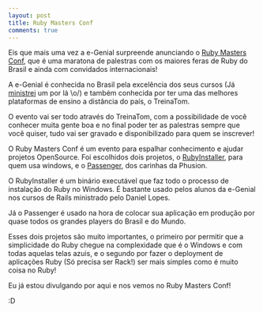 ```yaml
---
layout: post
title: Ruby Masters Conf
comments: true
---
```


Eis que mais uma vez a e-Genial surpreende anunciando o [Ruby Masters Conf](http://rubymastersconf.com), que é uma maratona de palestras com os maiores feras de Ruby do Brasil e ainda com convidados internacionais!

A e-Genial é conhecida no Brasil pela excelência dos seus cursos (Já [ministrei](http://egenial.com.br/nosql) um por lá \o/) e também conhecida por ter uma das melhores plataformas de ensino a distância do país, o TreinaTom.

O evento vai ser todo através do TreinaTom, com a possibilidade de você conhecer muita gente boa e no final poder ter as palestras sempre que você quiser, tudo vai ser gravado e disponibilizado para quem se inscrever!

O Ruby Masters Conf é um evento para espalhar conhecimento e ajudar projetos OpenSource. Foi escolhidos dois projetos, o [RubyInstaller](http://rubyinstaller.org), para quem usa windows, e o [Passenger](http://modrails.com), dos carinhas da Phusion.

O RubyInstaller é um binário executável que faz todo o processo de instalação do Ruby no Windows. É bastante usado pelos alunos da e-Genial nos cursos de Rails ministrado pelo Daniel Lopes.

Já o Passenger é usado na hora de colocar sua aplicação em produção por quase todos os grandes players do Brasil e do Mundo.

Esses dois projetos são muito importantes, o primeiro por permitir que a simplicidade do Ruby chegue na complexidade que é o Windows e com todas aquelas telas azuis, e o segundo por fazer o deployment de aplicações Ruby (Só precisa ser Rack!) ser mais simples como é muito coisa no Ruby!

Eu já estou divulgando por aqui e nos vemos no Ruby Masters Conf!

:D
